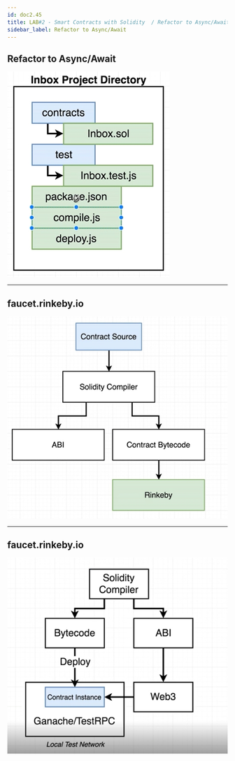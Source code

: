 ```yaml
---
id: doc2.45
title: LAB#2 - Smart Contracts with Solidity  / Refactor to Async/Await
sidebar_label: Refactor to Async/Await
---
```


## Refactor to Async/Await


![alt text](.\assets\Imagem37_1.jpg)


---

## faucet.rinkeby.io



![alt text](.\assets\Imagem37_2.jpg)


---

## faucet.rinkeby.io



![alt text](.\assets\Imagem37_3.jpg)
